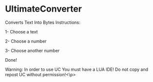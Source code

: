 # UltimateConverter
Converts Text Into Bytes
Instructions:
<p>1- Choose a text</p>
<p>2- Choose a number</p>
<p>3- Choose another number</p>
<p>Done!</p>
<p>Warning: In order to use UC You must have a LUA IDE! Do not copy and repost UC without permission!<\p>
